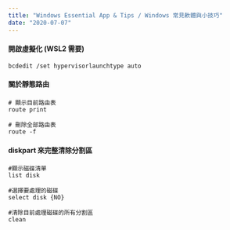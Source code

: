 ```yaml
---
title: "Windows Essential App & Tips / Windows 常見軟體與小技巧"
date: "2020-07-07"
---
```


#### 開啟虛擬化 (WSL2 需要)
```shell
bcdedit /set hypervisorlaunchtype auto
```

#### 關於靜態路由
```shell
# 顯示目前路由表
route print

# 刪除全部路由表
route -f
```

#### diskpart 來完整清除分割區
```shell
#顯示磁碟清單
list disk

#選擇要處理的磁碟
select disk {NO}

#清除目前處理磁碟的所有分割區
clean
```